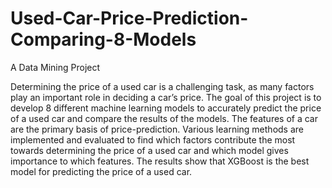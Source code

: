 # Used-Car-Price-Prediction-Comparing-8-Models
A Data Mining Project

Determining the price of a used car is a challenging task, as many factors play an important role in deciding a car’s price. The goal of this project is to develop 8 different machine learning models to accurately predict the price of a used car and compare the results of the models. The features of a car are the primary basis of price-prediction. Various learning methods are implemented and evaluated to find which factors contribute the most towards determining the price of a used car and which model gives importance to which features. The results show that XGBoost is the best model for predicting the price of a used car.
